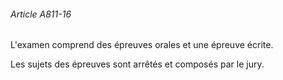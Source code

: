 ###### Article A811-16

L'examen comprend des épreuves orales et une épreuve écrite.

Les sujets des épreuves sont arrêtés et composés par le jury.


